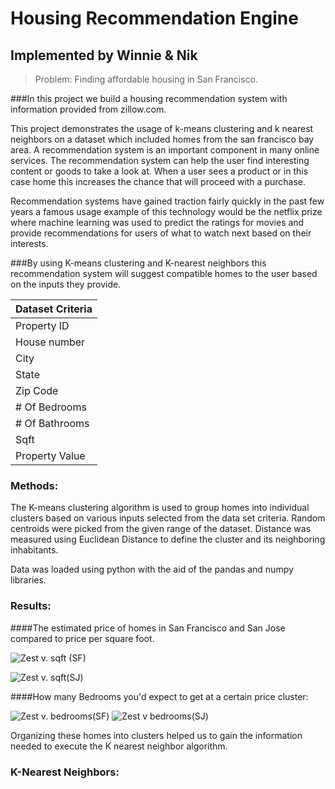 # Housing Recommendation Engine

## Implemented by Winnie & Nik

> Problem:
Finding affordable housing in San Francisco.

###In this project we build a housing recommendation system with information provided from zillow.com.


This project demonstrates the usage of k-means clustering and k nearest neighbors on a dataset which included homes from the san francisco bay area. A recommendation system is an important component in many online services. The recommendation system can help the user find interesting content or goods to take a look at. When a user sees a product or in this case home this increases the chance that will proceed with a purchase.
  
Recommendation systems have gained traction fairly quickly in the past few years a famous usage example of this technology would be the netflix prize where machine learning was used to predict the ratings for movies and provide recommendations for users of what to watch next based on their interests. 
  
###By using K-means clustering and K-nearest neighbors this recommendation system will suggest compatible homes to the user based on the inputs they provide.

| Dataset Criteria |
|------------------|
| Property ID      |
| House number     |
| City             |
| State            |
| Zip Code         |
| # Of Bedrooms    |
| # Of Bathrooms   |
| Sqft             |
| Property Value   |

### Methods:

The K-means clustering algorithm is used to group homes into individual clusters based on various inputs selected from the data set criteria.
Random centroids were picked from the given range of the dataset. Distance was measured using Euclidean Distance to define the cluster and its neighboring inhabitants.

Data was loaded using python with the aid of the pandas and numpy libraries.
 
### Results:

####The estimated price  of homes in San Francisco and San Jose compared to price per square foot.

![Zest v. sqft (SF)](http://g.recordit.co/UDT2gRkMrq.gif)

![Zest v. sqft(SJ)](http://g.recordit.co/zERsuQoRyJ.gif)

####How many Bedrooms you'd expect to get at a certain price cluster:

![Zest v. bedrooms(SF)](http://g.recordit.co/KTZoBi7jTF.gif)
![Zest v bedrooms(SJ)](http://g.recordit.co/R6z7e7JqZY.gif)


Organizing these homes into clusters helped us to gain the information needed to execute the K nearest neighbor algorithm.

### K-Nearest Neighbors:





